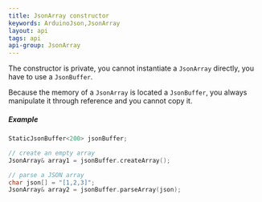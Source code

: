 ```yaml
---
title: JsonArray constructor
keywords: ArduinoJson,JsonArray
layout: api
tags: api
api-group: JsonArray
---
```


The constructor is private, you cannot instantiate a `JsonArray` directly, you have to use a `JsonBuffer`.

Because the memory of a `JsonArray` is located a `JsonBuffer`, you always manipulate it through reference and you cannot copy it.

##### Example

```c++
StaticJsonBuffer<200> jsonBuffer;

// create an empty array
JsonArray& array1 = jsonBuffer.createArray();

// parse a JSON array
char json[] = "[1,2,3]";
JsonArray& array2 = jsonBuffer.parseArray(json);
```
